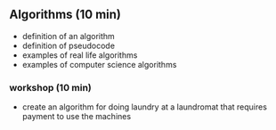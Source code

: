 ## Algorithms (10 min)
- definition of an algorithm
- definition of pseudocode
- examples of real life algorithms
- examples of computer science algorithms

### workshop (10 min)
- create an algorithm for doing laundry at a laundromat that requires payment to use the machines
